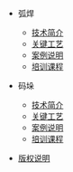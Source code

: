 * 弧焊

  * [技术简介](docs/hh/jsjj.md)
  * [关键工艺](docs/hh/gjgy.md)
  * [案例说明](docs/hh/alsm.md)
  * [培训课程](docs/hh/pxkc.md)

* 码垛

  * [技术简介](docs/md/jsjj.md)
  * [关键工艺](docs/md/gjgy.md)
  * [案例说明](docs/md/alsm.md)
  * [培训课程](docs/md/pxkc.md)

* [版权说明](awesome.md)
